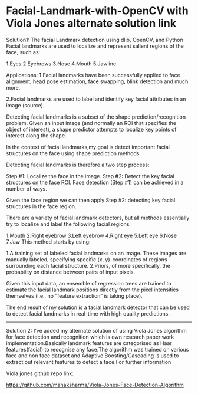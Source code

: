 # Facial-Landmark-with-OpenCV with Viola Jones alternate solution link
Solution1:
The facial Landmark detection using dlib, OpenCV, and Python
Facial landmarks are used to localize and represent salient regions of the face, such as:

1.Eyes
2.Eyebrows
3.Nose
4.Mouth
5.Jawline

Applications: 
1.Facial landmarks have been successfully applied to face alignment, head pose estimation, face swapping, blink detection and much more.

2.Facial landmarks are used to label and identify key facial attributes in an image (source).

Detecting facial landmarks is a subset of the shape prediction/recognition problem. Given an input image (and normally an ROI that specifies the object of interest), a shape predictor attempts to localize key points of interest along the shape.

In the context of facial landmarks,my goal is detect important facial structures on the face using shape prediction methods.

Detecting facial landmarks is therefore a two step process:

Step #1: Localize the face in the image.
Step #2: Detect the key facial structures on the face ROI.
Face detection (Step #1) can be achieved in a number of ways.

Given the face region we can then apply 
Step #2: detecting key facial structures in the face region.

There are a variety of facial landmark detectors, but all methods essentially try to localize and label the following facial regions:

1.Mouth
2.Right eyebrow
3.Left eyebrow
4.Right eye
5.Left eye
6.Nose
7.Jaw
This method starts by using:

1.A training set of labeled facial landmarks on an image. These images are manually labeled, specifying specific (x, y)-coordinates of regions surrounding each facial structure.
2.Priors, of more specifically, the probability on distance between pairs of input pixels.

Given this input data, an ensemble of regression trees are trained to estimate the facial landmark positions directly from the pixel intensities themselves (i.e., no “feature extraction” is taking place).

The end result of my solution is a facial landmark detector that can be used to detect facial landmarks in real-time with high quality predictions.

----------------------------------------------

Solution 2:
I've added my alternate solution of using Viola Jones algorithm for face detection and recognition which is own research paper work implementation.Basically landmark features are categorised as Haar features(facial) to recognise any face.The algorithm was trained on various face and non face dataset and Adaptive Boosting/Cascading is used to extract out relevant features to detect a face.For further information

Viola jones github repo link:

https://github.com/mahaksharma/Viola-Jones-Face-Detection-Algorithm

